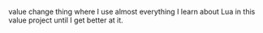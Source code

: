 value change thing where I use almost everything I learn about Lua in this value project until I get better at it.

